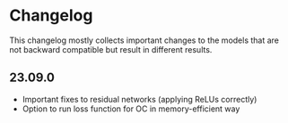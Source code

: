 # Changelog

This changelog mostly collects important changes to the models that are not
backward compatible but result in different results.

## 23.09.0

* Important fixes to residual networks (applying ReLUs correctly)
* Option to run loss function for OC in memory-efficient way
